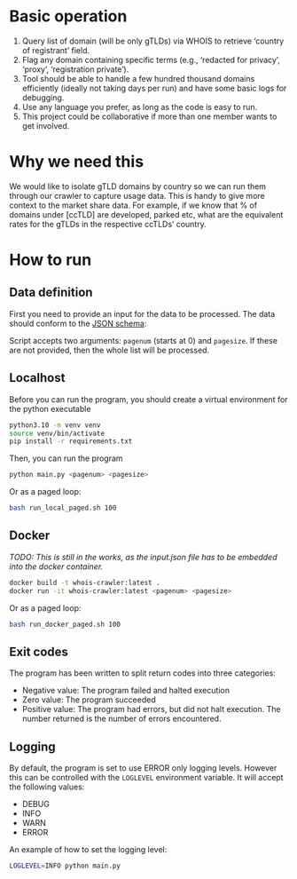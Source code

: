 # Basic operation

1. Query list of domain (will be only gTLDs) via WHOIS to retrieve ‘country of registrant’ field. 
1. Flag any domain containing specific terms (e.g., ‘redacted for privacy’, ‘proxy’, ‘registration private’).
1. Tool should be able to handle a few hundred thousand domains efficiently (ideally not taking days per run) and have some basic logs for debugging.
1. Use any language you prefer, as long as the code is easy to run.
1. This project could be collaborative if more than one member wants to get involved. 

# Why we need this
We would like to isolate gTLD domains by country so we can run them through our crawler to capture usage data.  This is handy to give more context to the market share data. For example, if we know that % of domains under [ccTLD] are developed, parked etc, what are the equivalent rates for the gTLDs in the respective ccTLDs’ country.

# How to run
## Data definition
First you need to provide an input for the data to be processed.
The data should conform to the [JSON schema](./input.schema.json):

Script accepts two arguments: `pagenum` (starts at 0) and `pagesize`. If these are not provided, then the whole list will be processed.

## Localhost
Before you can run the program, you should create a virtual environment for the python executable
```bash
python3.10 -m venv venv
source venv/bin/activate
pip install -r requirements.txt
```

Then, you can run the program
```bash
python main.py <pagenum> <pagesize>
```

Or as a paged loop:
```bash
bash run_local_paged.sh 100
```


## Docker
<em>TODO: This is still in the works, as the input.json file has to be embedded into the docker container.</em>
```bash
docker build -t whois-crawler:latest .
docker run -it whois-crawler:latest <pagenum> <pagesize>
```

Or as a paged loop:
```bash
bash run_docker_paged.sh 100
```

## Exit codes
The program has been written to split return codes into three categories:
* Negative value: The program failed and halted execution
* Zero value: The program succeeded
* Positive value: The program had errors, but did not halt execution. The number returned is the number of errors encountered.

## Logging
By default, the program is set to use ERROR only logging levels. However this can be controlled with the `LOGLEVEL` environment variable. It will accept the following values:
* DEBUG
* INFO
* WARN
* ERROR

An example of how to set the logging level:
```bash
LOGLEVEL=INFO python main.py
```
